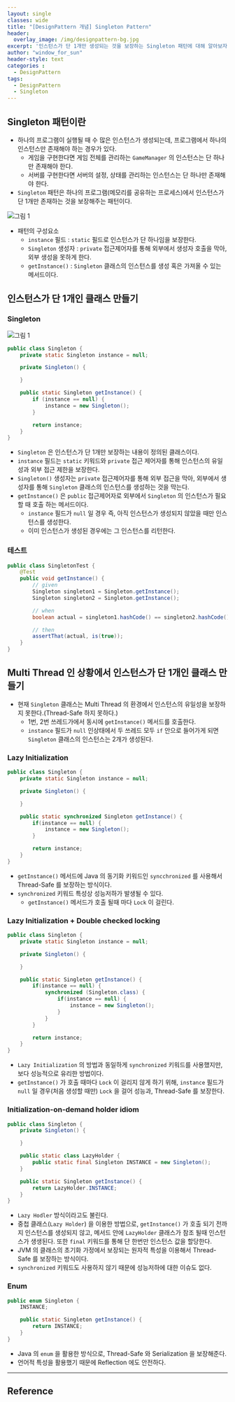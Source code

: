 ```yaml
--- 
layout: single
classes: wide
title: "[DesignPattern 개념] Singleton Pattern"
header:
  overlay_image: /img/designpattern-bg.jpg
excerpt: '인스턴스가 단 1개만 생성되는 것을 보장하는 Singleton 패턴에 대해 알아보자'
author: "window_for_sun"
header-style: text
categories :
  - DesignPattern
tags:
  - DesignPattern
  - Singleton
---  
```


## Singleton 패턴이란
- 하나의 프로그램이 실행될 때 수 많은 인스턴스가 생성되는데, 프로그램에서 하나의 인스턴스만 존재해야 하는 경우가 있다. 
	- 게임을 구현한다면 게임 전체를 관리하는 `GameManager` 의 인스턴스는 단 하나만 존재해야 한다.
	- 서버를 구현한다면 서버의 설정, 상태를 관리하는 인스턴스는 단 하나만 존재해야 한다.
- `Singleton` 패턴은 하나의 프로그램(메모리를 공유하는 프로세스)에서 인스턴스가 단 1개만 존재하는 것을 보장해주는 패턴이다.


![그림 1]({{site.baseurl}}/img/designpattern/2/concept_singleton_1.png)

- 패턴의 구성요소
	- `instance` 필드 : `static` 필드로 인스턴스가 단 하나임을 보장한다.
	- `Singleton` 생성자 : `private` 접근제어자를 통해 외부에서 생성자 호출을 막아, 외부 생성을 못하게 한다.
	- `getInstance()` : `Singleton` 클래스의 인스턴스를 생성 혹은 가져올 수 있는 메서드이다.
	
## 인스턴스가 단 1개인 클래스 만들기

### Singleton

![그림 1]({{site.baseurl}}/img/designpattern/2/concept_singleton_1.png)

```java
public class Singleton {
    private static Singleton instance = null;

    private Singleton() {

    }

    public static Singleton getInstance() {
        if (instance == null) {
            instance = new Singleton();
        }

        return instance;
    }
}
```  

- `Singleton` 은 인스턴스가 단 1개만 보장하는 내용이 정의된 클래스이다.
- `instance` 필드는 `static` 키워드와 `private` 접근 제어자를 통해 인스턴스의 유일성과 외부 접근 제한을 보장한다.
- `Singleton()` 생성자는 `private` 접근제어자를 통해 외부 접근을 막아, 외부에서 생성자를 통해 `Singleton` 클래스의 인스턴스를 생성하는 것을 막는다.
- `getInstance()` 은 `public` 접근제어자로 외부에서 `Singleton` 의 인스턴스가 필요할 때 호출 하는 메서드이다.
	- `instance` 필드가 `null` 일 경우 즉, 아직 인스턴스가 생성되지 않았을 때만 인스턴스를 생성한다.
	- 이미 인스턴스가 생성된 경우에는 그 인스턴스를 리턴한다.

### 테스트

```java
public class SingletonTest {
    @Test
    public void getInstance() {
        // given
        Singleton singleton1 = Singleton.getInstance();
        Singleton singleton2 = Singleton.getInstance();

        // when
        boolean actual = singleton1.hashCode() == singleton2.hashCode();

        // then
        assertThat(actual, is(true));
    }
}
```  

## Multi Thread 인 상황에서 인스턴스가 단 1개인 클래스 만들기
- 현재 `Singleton` 클래스는 Multi Thread 의 환경에서 인스턴스의 유일성을 보장하지 못한다.(Thread-Safe 하지 못하다.)
	- 1번, 2번 쓰레드가에서 동시에 `getInstance()` 메서드를 호출한다.
	- `instance` 필드가 `null` 인상태에서 두 쓰레드 모두 `if` 안으로 들어가게 되면 `Singleton` 클래스의 인스턴스는 2개가 생성된다.

### Lazy Initialization

```java
public class Singleton {
    private static Singleton instance = null;

    private Singleton() {

    }

    public static synchronized Singleton getInstance() {
        if(instance == null) {
            instance = new Singleton();
        }

        return instance;
    }
}
```  

- `getInstance()` 메서드에 Java 의 동기화 키워드인 `syncchronized` 를 사용해서 Thread-Safe 를 보장하는 방식이다.
- `synchronized` 키워드 특성상 성능저하가 발생될 수 있다.
	- `getInstance()` 메서드가 호출 될때 마다 `Lock` 이 걸린다.

### Lazy Initialization + Double checked locking

```java
public class Singleton {
    private static Singleton instance = null;

    private Singleton() {

    }

    public static Singleton getInstance() {
        if(instance == null) {
            synchronized (Singleton.class) {
                if(instance == null) {
                    instance = new Singleton();
                }
            }
        }

        return instance;
    }
}
```  

- `Lazy Initialization` 의 방법과 동일하게 `synchronized` 키워드를 사용했지만, 보다 성능적으로 유리한 방법이다.
- `getInstance()` 가 호출 때마다 `Lock` 이 걸리지 않게 하기 위해, `instance` 필드가 `null` 일 경우(처음 생성할 때만) `Lock` 을 걸어 성능과, Thread-Safe 를 보장한다.


### Initialization-on-demand holder idiom

```java
public class Singleton {
    private Singleton() {

    }

    public static class LazyHolder {
        public static final Singleton INSTANCE = new Singleton();
    }

    public static Singleton getInstance() {
        return LazyHolder.INSTANCE;
    }
}
```  

- `Lazy Hodler` 방식이라고도 불린다.
- 중첩 클래스(`Lazy Holder`) 을 이용한 방법으로, `getInstance()` 가 호출 되기 전까지 인스턴스를 생성되지 않고, 메서드 안에 `LazyHolder` 클래스가 참조 될때 인스턴스가 생생된다. 또한 `final` 키워드를 통해 단 한번만 인스턴스 값을 할당한다.
- JVM 의 클래스의 초기화 가정에서 보장되는 원자적 특성을 이용해서 Thread-Safe 를 보장하는 방식이다.
- `synchronized` 키워드도 사용하지 않기 때문에 성능저하에 대한 이슈도 없다.


### Enum

```java
public enum Singleton {
    INSTANCE;

    public static Singleton getInstance() {
        return INSTANCE;
    }
}
```  

- Java 의 `enum` 을 활용한 방식으로, Thread-Safe 와 Serialization 을 보장해준다.
- 언어적 특성을 활용했기 때문에 Reflection 에도 안전하다.


---
## Reference

	